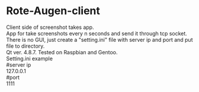 # Rote-Augen-client
Client side of screenshot takes app.  
App for take screenshots every n seconds and send it through tcp socket. There is no GUI, just create a "setting.ini" file with server ip and port and put file to directory.  
Qt ver. 4.8.7. Tested on Raspbian and Gentoo.  
Setting.ini example  
#server ip  
127.0.0.1  
#port  
1111  

